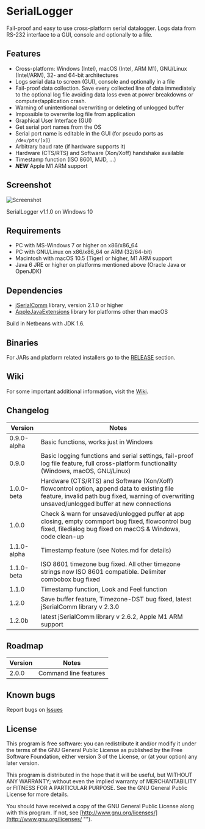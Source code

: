 # SerialLogger

 Fail-proof and easy to use cross-platform serial datalogger. 
 Logs data from RS-232 interface to a GUI, console and optionally to a file.
 
## Features

* Cross-platform: Windows (Intel), macOS (Intel, ARM M1), GNU/Linux (Intel/ARM), 32- and 64-bit architectures
* Logs serial data to screen (GUI), console and optionally in a file
* Fail-proof data collection. Save every collected line of data immediately to the optional log file avoiding data loss even at power breakdowns or computer/application crash.
* Warning of unintentional overwriting or deleting of unlogged buffer
* Impossible to overwrite log file from application
* Graphical User Interface (GUI)
* Get serial port names from the OS
* Serial port name is editable in the GUI (for pseudo ports as `/dev/pts/[x]`)
* Arbitrary baud rate (if hardware supports it)
* Hardware (CTS/RTS) and Software (Xon/Xoff) handshake available
* Timestamp function (ISO 8601, MJD, ...)
* ***NEW*** Apple M1 ARM support

## Screenshot
![](http://blog.hani-ibrahim.de/wp-content/uploads/SerialLogger-1.1.0.png "Screenshot")

SerialLogger v1.1.0 on Windows 10

## Requirements

* PC with MS-Windows 7 or higher on x86/x86_64
* PC with GNU/Linux on x86/x86_64 or ARM (32/64-bit)
* Macintosh with macOS 10.5 (Tiger) or higher, M1 ARM support
* Java 6 JRE or higher on platforms mentioned above (Oracle Java or OpenJDK)

## Dependencies

* [jSerialComm](http://fazecast.github.io/jSerialComm/ "") library, version 2.1.0 or higher
* [AppleJavaExtensions](http://www.java2s.com/Code/Jar/a/applejavaextensions.htm "") library for platforms other than macOS

Build in Netbeans with JDK 1.6. 

## Binaries

For JARs and platform related installers go to the [RELEASE](https://github.com/haniibrahim/SerialLogger/releases) section.

## Wiki

For some important additional information, visit the [Wiki](https://github.com/haniibrahim/SerialLogger/wiki).

## Changelog

| Version     | Notes  |
|-------------|--------|
| 0.9.0-alpha | Basic functions, works just in Windows |
| 0.9.0       | Basic logging functions and serial settings, fail-proof log file feature, full cross-platform functionality (Windows, macOS, GNU/Linux) |
| 1.0.0-beta  | Hardware (CTS/RTS) and Software (Xon/Xoff) flowcontrol option, append data to existing file feature, invalid path bug fixed, warning of overwriting unsaved/unlogged buffer at new connections|
| 1.0.0       | Check & warn for unsaved/unlogged puffer at app closing, empty commport bug fixed, flowcontrol bug fixed, filedialog bug fixed on macOS & Windows, code clean-up |
| 1.1.0-alpha | Timestamp feature (see Notes.md for details) |
| 1.1.0-beta  | ISO 8601 timezone bug fixed. All other timezone strings now ISO 8601 compatible. Delimiter combobox bug fixed |
| 1.1.0       | Timestamp function, Look and Feel function |
| 1.2.0       | Save buffer feature, Timezone-DST bug fixed, latest jSerialComm library v 2.3.0 |
| 1.2.0b      | latest jSerialComm library v 2.6.2, Apple M1 ARM support  |

## Roadmap

| Version | Notes                 |
|---------|-----------------------|
| 2.0.0   | Command line features |

## Known bugs

Report bugs on [Issues](https://github.com/haniibrahim/SerialLogger/issues "")

## License

This program is free software: you can redistribute it and/or modify it under the terms of the GNU General Public License as published by the Free Software Foundation, either version 3 of the License, or (at your option) any later version.

This program is distributed in the hope that it will be useful, but WITHOUT ANY WARRANTY; without even the implied warranty of MERCHANTABILITY or FITNESS FOR A PARTICULAR PURPOSE. See the GNU General Public License for more details.

You should have received a copy of the GNU General Public License along with this program. If not, see [http://www.gnu.org/licenses/](http://www.gnu.org/licenses/ "").
